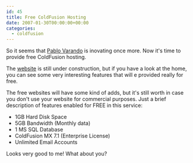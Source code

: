 ```yaml
---
id: 45
title: Free ColdFusion Hosting
date: 2007-01-30T00:00:00+00:00
categories:
  - coldfusion
---
```

So it seems that <a href="http://www.easycfm.com" target="_blank">Pablo Varando</a> is inovating once more. Now it's time to provide free ColdFusion hosting.

The <a href="http://www.freecoldfusionhosting.com/" target="_blank">website</a> is still under construction, but if you have a look at the home, you can see some very interesting features that will e provided really for free.

The free websites will have some kind of adds, but it's still worth in case you don't use your website for commercial purposes. Just a brief description of features enabled for FREE in this service:

  * 1GB Hard Disk Space
  * 5GB Bandwidth (Monthly data)
  * 1 MS SQL Database
  * ColdFusion MX 7.1 (Enterprise License)
  * Unlimited Email Accounts

Looks very good to me! What about you?
